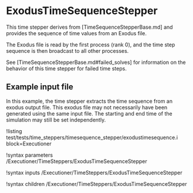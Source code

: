 # ExodusTimeSequenceStepper

This time stepper derives from [TimeSequenceStepperBase.md] and provides the
sequence of time values from an Exodus file.

The Exodus file is read by the first process (rank 0), and the time step sequence is then broadcast to all other processes.

See [TimeSequenceStepperBase.md#failed_solves] for information on the behavior
of this time stepper for failed time steps.

## Example input file

In this example, the time stepper extracts the time sequence from an exodus output file. This exodus file may not necessarily have been generated using the same input file. The starting and end time of the simulation may still be set independently.

!listing test/tests/time_steppers/timesequence_stepper/exodustimesequence.i block=Executioner

!syntax parameters /Executioner/TimeSteppers/ExodusTimeSequenceStepper

!syntax inputs /Executioner/TimeSteppers/ExodusTimeSequenceStepper

!syntax children /Executioner/TimeSteppers/ExodusTimeSequenceStepper
